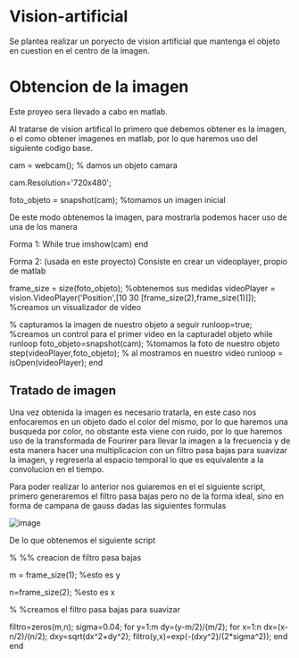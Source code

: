# Vision-artificial

Se plantea realizar un poryecto de vision artificial que mantenga el objeto en cuestion en el centro de la imagen.

# Obtencion de la imagen
Este proyeo sera llevado a cabo en matlab.

Al tratarse de vision artifical lo primero que debemos obtener es la imagen, o el como obtener imagenes en matlab, por lo que haremos uso del siguiente codigo base.

cam = webcam(); % damos un objeto camara

cam.Resolution='720x480';

foto_objeto = snapshot(cam); %tomamos un imagen inicial

De este modo obtenemos la imagen, para mostrarla podemos hacer uso de una de los manera

Forma 1:
While true
  imshow(cam)
end

Forma 2: (usada en este proyecto)
Consiste en crear un videoplayer, propio de matlab

frame_size = size(foto_objeto); %obtenemos sus medidas
videoPlayer = vision.VideoPlayer('Position',[10 30 [frame_size(2),frame_size(1)]]); %creamos un visualizador de video

% capturamos la imagen de nuestro objeto a seguir
runloop=true; %creamos un control para el primer video en la capturadel objeto
while runloop
    foto_objeto=snapshot(cam); %tomamos la foto de nuestro objeto
    step(videoPlayer,foto_objeto); % al mostramos en nuestro video
    runloop = isOpen(videoPlayer);
end

## Tratado de imagen
Una vez obtenida la imagen es necesario tratarla, en este caso nos enfocaremos en un objeto dado el color del mismo, por lo que haremos una busqueda por color, no obstante esta viene con ruido, por lo que haremos uso de la transformada de Fourirer para llevar la imagen a la frecuencia y de esta manera hacer una multiplicacion con un filtro pasa bajas para suavizar la imagen, y regreserla al espacio temporal lo que es equivalente a la convolucion en el tiempo.

Para poder realizar lo anterior nos guiaremos en el el siguiente script, primero generaremos el filtro pasa bajas pero no de la forma ideal, sino en forma de campana de gauss dadas las siguientes formulas

![image](https://github.com/SebastianMartinez19/Vision-artificial/assets/106949729/7d8c3973-6905-4d61-b5e5-06124b84698a)

De lo que obtenemos el siguiente script

% %% creacion de filtro pasa bajas

m = frame_size(1); %esto es y

n=frame_size(2); %esto es x

% %creamos el filtro pasa bajas para suavizar

filtro=zeros(m,n);
sigma=0.04;
for y=1:m
        dy=(y-m/2)/(m/2);
        for x=1:n
            dx=(x-n/2)/(n/2);
            dxy=sqrt(dx^2+dy^2);
            filtro(y,x)=exp(-(dxy^2)/(2*sigma^2));
        end
end

